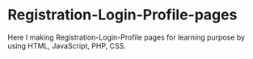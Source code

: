 # Registration-Login-Profile-pages
Here I making Registration-Login-Profile pages for learning purpose by using HTML, JavaScript, PHP, CSS.
